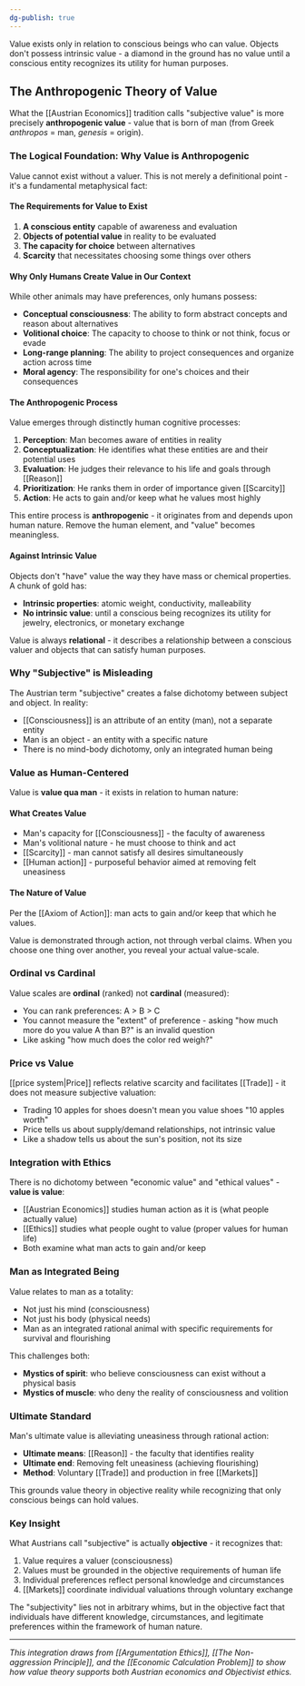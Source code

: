 ```yaml
---
dg-publish: true
---
```

Value exists only in relation to conscious beings who can value. Objects don't possess intrinsic value - a diamond in the ground has no value until a conscious entity recognizes its utility for human purposes.

## The Anthropogenic Theory of Value

What the [[Austrian Economics]] tradition calls "subjective value" is more precisely **anthropogenic value** - value that is born of man (from Greek *anthropos* = man, *genesis* = origin).

### The Logical Foundation: Why Value is Anthropogenic

Value cannot exist without a valuer. This is not merely a definitional point - it's a fundamental metaphysical fact:

#### The Requirements for Value to Exist
1. **A conscious entity** capable of awareness and evaluation
2. **Objects of potential value** in reality to be evaluated  
3. **The capacity for choice** between alternatives
4. **Scarcity** that necessitates choosing some things over others

#### Why Only Humans Create Value in Our Context

While other animals may have preferences, only humans possess:
- **Conceptual consciousness**: The ability to form abstract concepts and reason about alternatives
- **Volitional choice**: The capacity to choose to think or not think, focus or evade
- **Long-range planning**: The ability to project consequences and organize action across time
- **Moral agency**: The responsibility for one's choices and their consequences

#### The Anthropogenic Process

Value emerges through distinctly human cognitive processes:

1. **Perception**: Man becomes aware of entities in reality
2. **Conceptualization**: He identifies what these entities are and their potential uses
3. **Evaluation**: He judges their relevance to his life and goals through [[Reason]]
4. **Prioritization**: He ranks them in order of importance given [[Scarcity]]
5. **Action**: He acts to gain and/or keep what he values most highly

This entire process is **anthropogenic** - it originates from and depends upon human nature. Remove the human element, and "value" becomes meaningless.

#### Against Intrinsic Value

Objects don't "have" value the way they have mass or chemical properties. A chunk of gold has:
- **Intrinsic properties**: atomic weight, conductivity, malleability
- **No intrinsic value**: until a conscious being recognizes its utility for jewelry, electronics, or monetary exchange

Value is always **relational** - it describes a relationship between a conscious valuer and objects that can satisfy human purposes.

### Why "Subjective" is Misleading

The Austrian term "subjective" creates a false dichotomy between subject and object. In reality:
- [[Consciousness]] is an attribute of an entity (man), not a separate entity
- Man is an object - an entity with a specific nature
- There is no mind-body dichotomy, only an integrated human being

### Value as Human-Centered

Value is **value qua man** - it exists in relation to human nature:

#### What Creates Value
- Man's capacity for [[Consciousness]] - the faculty of awareness
- Man's volitional nature - he must choose to think and act
- [[Scarcity]] - man cannot satisfy all desires simultaneously
- [[Human action]] - purposeful behavior aimed at removing felt uneasiness

#### The Nature of Value
Per the [[Axiom of Action]]: man acts to gain and/or keep that which he values.

Value is demonstrated through action, not through verbal claims. When you choose one thing over another, you reveal your actual value-scale.

### Ordinal vs Cardinal

Value scales are **ordinal** (ranked) not **cardinal** (measured):
- You can rank preferences: A > B > C
- You cannot measure the "extent" of preference - asking "how much more do you value A than B?" is an invalid question
- Like asking "how much does the color red weigh?"

### Price vs Value

[[price system|Price]] reflects relative scarcity and facilitates [[Trade]] - it does not measure subjective valuation:
- Trading 10 apples for shoes doesn't mean you value shoes "10 apples worth"
- Price tells us about supply/demand relationships, not intrinsic value
- Like a shadow tells us about the sun's position, not its size

### Integration with Ethics

There is no dichotomy between "economic value" and "ethical values" - **value is value**:
- [[Austrian Economics]] studies human action as it is (what people actually value)
- [[Ethics]] studies what people ought to value (proper values for human life)
- Both examine what man acts to gain and/or keep

### Man as Integrated Being

Value relates to man as a totality:
- Not just his mind (consciousness)
- Not just his body (physical needs)
- Man as an integrated rational animal with specific requirements for survival and flourishing

This challenges both:
- **Mystics of spirit**: who believe consciousness can exist without a physical basis
- **Mystics of muscle**: who deny the reality of consciousness and volition

### Ultimate Standard

Man's ultimate value is alleviating uneasiness through rational action:
- **Ultimate means**: [[Reason]] - the faculty that identifies reality
- **Ultimate end**: Removing felt uneasiness (achieving flourishing)
- **Method**: Voluntary [[Trade]] and production in free [[Markets]]

This grounds value theory in objective reality while recognizing that only conscious beings can hold values.

### Key Insight

What Austrians call "subjective" is actually **objective** - it recognizes that:
1. Value requires a valuer (consciousness)
2. Values must be grounded in the objective requirements of human life
3. Individual preferences reflect personal knowledge and circumstances
4. [[Markets]] coordinate individual valuations through voluntary exchange

The "subjectivity" lies not in arbitrary whims, but in the objective fact that individuals have different knowledge, circumstances, and legitimate preferences within the framework of human nature.

---

*This integration draws from [[Argumentation Ethics]], [[The Non-aggression Principle]], and the [[Economic Calculation Problem]] to show how value theory supports both Austrian economics and Objectivist ethics.*